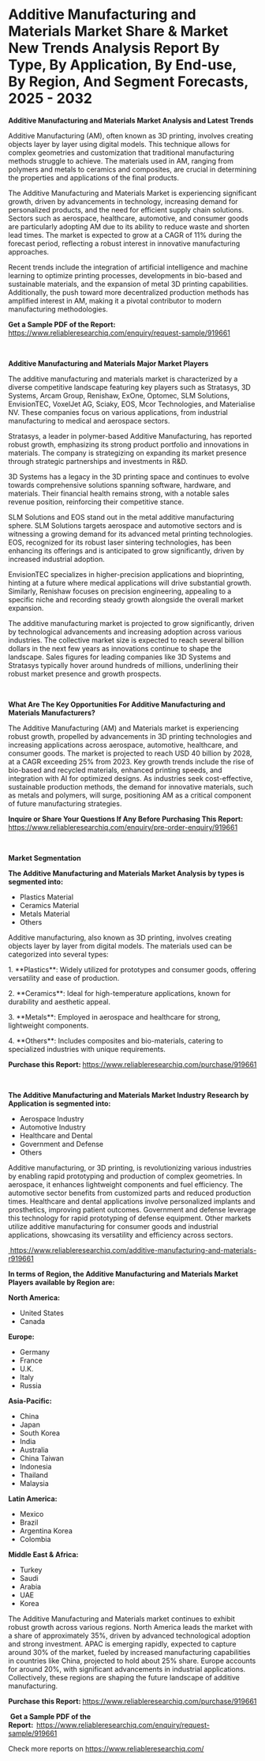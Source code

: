 <p><h1>Additive Manufacturing and Materials Market Share & Market New Trends Analysis Report By Type, By Application, By End-use, By Region, And Segment Forecasts, 2025 - 2032</h1></p><p><strong>Additive Manufacturing and Materials Market Analysis and Latest Trends</strong></p>
<p><p>Additive Manufacturing (AM), often known as 3D printing, involves creating objects layer by layer using digital models. This technique allows for complex geometries and customization that traditional manufacturing methods struggle to achieve. The materials used in AM, ranging from polymers and metals to ceramics and composites, are crucial in determining the properties and applications of the final products.</p><p>The Additive Manufacturing and Materials Market is experiencing significant growth, driven by advancements in technology, increasing demand for personalized products, and the need for efficient supply chain solutions. Sectors such as aerospace, healthcare, automotive, and consumer goods are particularly adopting AM due to its ability to reduce waste and shorten lead times. The market is expected to grow at a CAGR of 11% during the forecast period, reflecting a robust interest in innovative manufacturing approaches.</p><p>Recent trends include the integration of artificial intelligence and machine learning to optimize printing processes, developments in bio-based and sustainable materials, and the expansion of metal 3D printing capabilities. Additionally, the push toward more decentralized production methods has amplified interest in AM, making it a pivotal contributor to modern manufacturing methodologies.</p></p>
<p><strong>Get a Sample PDF of the Report:&nbsp;</strong> <a href="https://www.reliableresearchiq.com/enquiry/request-sample/919661?utm_campaign=2313&utm_medium=2&utm_source=Github&utm_content=ia&utm_term=07032025&utm_id=additive-manufacturing-and-materials">https://www.reliableresearchiq.com/enquiry/request-sample/919661</a></p>
<p>&nbsp;</p>
<p><strong>Additive Manufacturing and Materials Major Market Players</strong></p>
<p><p>The additive manufacturing and materials market is characterized by a diverse competitive landscape featuring key players such as Stratasys, 3D Systems, Arcam Group, Renishaw, ExOne, Optomec, SLM Solutions, EnvisionTEC, VoxelJet AG, Sciaky, EOS, Mcor Technologies, and Materialise NV. These companies focus on various applications, from industrial manufacturing to medical and aerospace sectors.</p><p>Stratasys, a leader in polymer-based Additive Manufacturing, has reported robust growth, emphasizing its strong product portfolio and innovations in materials. The company is strategizing on expanding its market presence through strategic partnerships and investments in R&D.</p><p>3D Systems has a legacy in the 3D printing space and continues to evolve towards comprehensive solutions spanning software, hardware, and materials. Their financial health remains strong, with a notable sales revenue position, reinforcing their competitive stance.</p><p>SLM Solutions and EOS stand out in the metal additive manufacturing sphere. SLM Solutions targets aerospace and automotive sectors and is witnessing a growing demand for its advanced metal printing technologies. EOS, recognized for its robust laser sintering technologies, has been enhancing its offerings and is anticipated to grow significantly, driven by increased industrial adoption.</p><p>EnvisionTEC specializes in higher-precision applications and bioprinting, hinting at a future where medical applications will drive substantial growth. Similarly, Renishaw focuses on precision engineering, appealing to a specific niche and recording steady growth alongside the overall market expansion.</p><p>The additive manufacturing market is projected to grow significantly, driven by technological advancements and increasing adoption across various industries. The collective market size is expected to reach several billion dollars in the next few years as innovations continue to shape the landscape. Sales figures for leading companies like 3D Systems and Stratasys typically hover around hundreds of millions, underlining their robust market presence and growth prospects.</p></p>
<p>&nbsp;</p>
<p><strong>What Are The Key Opportunities For Additive Manufacturing and Materials Manufacturers?</strong></p>
<p><p>The Additive Manufacturing (AM) and Materials market is experiencing robust growth, propelled by advancements in 3D printing technologies and increasing applications across aerospace, automotive, healthcare, and consumer goods. The market is projected to reach USD 40 billion by 2028, at a CAGR exceeding 25% from 2023. Key growth trends include the rise of bio-based and recycled materials, enhanced printing speeds, and integration with AI for optimized designs. As industries seek cost-effective, sustainable production methods, the demand for innovative materials, such as metals and polymers, will surge, positioning AM as a critical component of future manufacturing strategies.</p></p>
<p><strong>Inquire or Share Your Questions If Any Before Purchasing This Report:</strong> <a href="https://www.reliableresearchiq.com/enquiry/pre-order-enquiry/919661?utm_campaign=2313&utm_medium=2&utm_source=Github&utm_content=ia&utm_term=07032025&utm_id=additive-manufacturing-and-materials">https://www.reliableresearchiq.com/enquiry/pre-order-enquiry/919661</a></p>
<p>&nbsp;</p>
<p><strong>Market Segmentation</strong></p>
<p><strong>The Additive Manufacturing and Materials Market Analysis by types is segmented into:</strong></p>
<p><ul><li>Plastics Material</li><li>Ceramics Material</li><li>Metals Material</li><li>Others</li></ul></p>
<p><p>Additive manufacturing, also known as 3D printing, involves creating objects layer by layer from digital models. The materials used can be categorized into several types: </p><p>1. **Plastics**: Widely utilized for prototypes and consumer goods, offering versatility and ease of production.</p><p>2. **Ceramics**: Ideal for high-temperature applications, known for durability and aesthetic appeal.</p><p>3. **Metals**: Employed in aerospace and healthcare for strong, lightweight components.</p><p>4. **Others**: Includes composites and bio-materials, catering to specialized industries with unique requirements.</p></p>
<p><strong>Purchase this Report:&nbsp;</strong><a href="https://www.reliableresearchiq.com/purchase/919661?utm_campaign=2313&utm_medium=2&utm_source=Github&utm_content=ia&utm_term=07032025&utm_id=additive-manufacturing-and-materials">https://www.reliableresearchiq.com/purchase/919661</a></p>
<p>&nbsp;</p>
<p><strong>The Additive Manufacturing and Materials Market Industry Research by Application is segmented into:</strong></p>
<p><ul><li>Aerospace Industry</li><li>Automotive Industry</li><li>Healthcare and Dental</li><li>Government and Defense</li><li>Others</li></ul></p>
<p><p>Additive manufacturing, or 3D printing, is revolutionizing various industries by enabling rapid prototyping and production of complex geometries. In aerospace, it enhances lightweight components and fuel efficiency. The automotive sector benefits from customized parts and reduced production times. Healthcare and dental applications involve personalized implants and prosthetics, improving patient outcomes. Government and defense leverage this technology for rapid prototyping of defense equipment. Other markets utilize additive manufacturing for consumer goods and industrial applications, showcasing its versatility and efficiency across sectors.</p></p>
<p><a href="https://www.reliableresearchiq.com/additive-manufacturing-and-materials-r919661?utm_campaign=2313&utm_medium=2&utm_source=Github&utm_content=ia&utm_term=07032025&utm_id=additive-manufacturing-and-materials">&nbsp;https://www.reliableresearchiq.com/additive-manufacturing-and-materials-r919661</a></p>
<p><strong>In terms of Region, the Additive Manufacturing and Materials Market Players available by Region are:</strong></p>
<p>
    <p> <strong> North America: </strong>
        <ul>
            <li>United States</li>
            <li>Canada</li>
        </ul>
        </p> 
    <p> <strong> Europe: </strong>
        <ul>
            <li>Germany</li>
            <li>France</li>
            <li>U.K.</li>
            <li>Italy</li>
            <li>Russia</li>
        </ul>
        </p> 
    <p> <strong> Asia-Pacific: </strong>
        <ul>
            <li>China</li>
            <li>Japan</li>
            <li>South Korea</li>
            <li>India</li>
            <li>Australia</li>
            <li>China Taiwan</li>
            <li>Indonesia</li>
            <li>Thailand</li>
            <li>Malaysia</li>
        </ul>
        </p> 
    <p> <strong> Latin America: </strong>
        <ul>
            <li>Mexico</li>
            <li>Brazil</li>
            <li>Argentina Korea</li>
            <li>Colombia</li>
        </ul>
        </p> 
    <p> <strong> Middle East & Africa: </strong>
        <ul>
            <li>Turkey</li>
            <li>Saudi</li>
            <li>Arabia</li>
            <li>UAE</li>
            <li>Korea</li>
        </ul>
    </p>
    </p>
<p><p>The Additive Manufacturing and Materials market continues to exhibit robust growth across various regions. North America leads the market with a share of approximately 35%, driven by advanced technological adoption and strong investment. APAC is emerging rapidly, expected to capture around 30% of the market, fueled by increased manufacturing capabilities in countries like China, projected to hold about 25% share. Europe accounts for around 20%, with significant advancements in industrial applications. Collectively, these regions are shaping the future landscape of additive manufacturing.</p></p>
<p><strong>Purchase this Report: </strong><a href="https://www.reliableresearchiq.com/purchase/919661?utm_campaign=2313&utm_medium=2&utm_source=Github&utm_content=ia&utm_term=07032025&utm_id=additive-manufacturing-and-materials">https://www.reliableresearchiq.com/purchase/919661</a></p>
<p>&nbsp;<strong>Get a Sample PDF of the Report:&nbsp;&nbsp;</strong><a href="https://www.reliableresearchiq.com/enquiry/request-sample/919661?utm_campaign=2313&utm_medium=2&utm_source=Github&utm_content=ia&utm_term=07032025&utm_id=additive-manufacturing-and-materials">https://www.reliableresearchiq.com/enquiry/request-sample/919661</a></p>
<p><strong></strong></p>
<p>Check more reports on <a href="https://www.reliableresearchiq.com/?utm_campaign=2313&utm_medium=2&utm_source=Github&utm_content=ia&utm_term=07032025&utm_id=additive-manufacturing-and-materials">https://www.reliableresearchiq.com/</a></p>